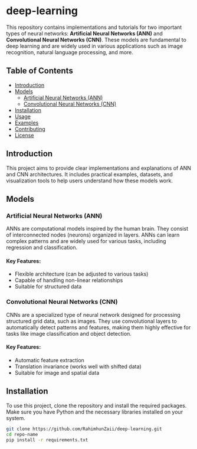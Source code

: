 # deep-learning
This repository contains implementations and tutorials for two important types of neural networks: **Artificial Neural Networks (ANN)** and **Convolutional Neural Networks (CNN)**. These models are fundamental to deep learning and are widely used in various applications such as image recognition, natural language processing, and more.

## Table of Contents

- [Introduction](#introduction)
- [Models](#models)
  - [Artificial Neural Networks (ANN)](#artificial-neural-networks-ann)
  - [Convolutional Neural Networks (CNN)](#convolutional-neural-networks-cnn)
- [Installation](#installation)
- [Usage](#usage)
- [Examples](#examples)
- [Contributing](#contributing)
- [License](#license)

## Introduction

This project aims to provide clear implementations and explanations of ANN and CNN architectures. It includes practical examples, datasets, and visualization tools to help users understand how these models work.

## Models

### Artificial Neural Networks (ANN)

ANNs are computational models inspired by the human brain. They consist of interconnected nodes (neurons) organized in layers. ANNs can learn complex patterns and are widely used for various tasks, including regression and classification.

#### Key Features:
- Flexible architecture (can be adjusted to various tasks)
- Capable of handling non-linear relationships
- Suitable for structured data

### Convolutional Neural Networks (CNN)

CNNs are a specialized type of neural network designed for processing structured grid data, such as images. They use convolutional layers to automatically detect patterns and features, making them highly effective for tasks like image classification and object detection.

#### Key Features:
- Automatic feature extraction
- Translation invariance (works well with shifted data)
- Suitable for image and spatial data

## Installation

To use this project, clone the repository and install the required packages. Make sure you have Python and the necessary libraries installed on your system.

```bash
git clone https://github.com/RahimhunZaii/deep-learning.git
cd repo-name
pip install -r requirements.txt
